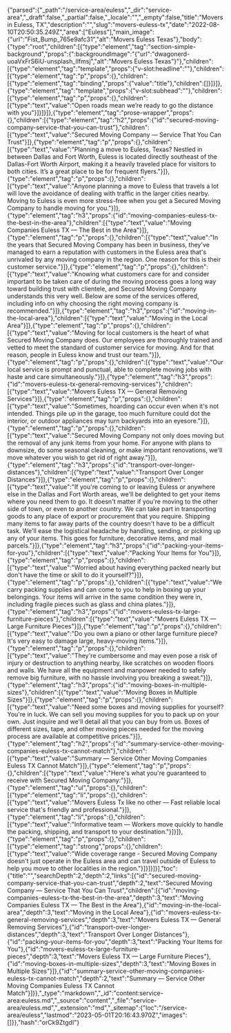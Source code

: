 {"parsed":{"_path":"/service-area/euless","_dir":"service-area","_draft":false,"_partial":false,"_locale":"","_empty":false,"title":"Movers in Euless, TX","description":"","slug":"movers-euless-tx","date":"2022-08-10T20:50:35.249Z","area":["Euless"],"main_image":{"url":"Fist_Bump_765e9afc31","alt":"Movers Euless Texas"},"body":{"type":"root","children":[{"type":"element","tag":"section-simple-background","props":{":backgroundImage":"{\"url\":\"dwagonerd-uoaVxFrS6iU-unsplash_llfmsj\",\"alt\":\"Movers Euless Texas\"}"},"children":[{"type":"element","tag":"template","props":{"v-slot:headline":""},"children":[{"type":"element","tag":"p","props":{},"children":[{"type":"element","tag":"binding","props":{"value":"title"},"children":[]}]}]},{"type":"element","tag":"template","props":{"v-slot:subhead":""},"children":[{"type":"element","tag":"p","props":{},"children":[{"type":"text","value":"Open roads mean we’re ready to go the distance with you"}]}]}]},{"type":"element","tag":"prose-wrapper","props":{},"children":[{"type":"element","tag":"h2","props":{"id":"secured-moving-company-service-that-you-can-trust"},"children":[{"type":"text","value":"Secured Moving Company — Service That You Can Trust"}]},{"type":"element","tag":"p","props":{},"children":[{"type":"text","value":"Planning a move to Euless, Texas? Nestled in between Dallas and Fort Worth, Euless is located directly southeast of the Dallas-Fort Worth Airport, making it a heavily traveled place for visitors to both cities. It’s a great place to be for frequent flyers."}]},{"type":"element","tag":"p","props":{},"children":[{"type":"text","value":"Anyone planning a move to Euless that travels a lot will love the avoidance of dealing with traffic in the larger cities nearby. Moving to Euless is even more stress-free when you get a Secured Moving Company to handle moving for you."}]},{"type":"element","tag":"h3","props":{"id":"moving-companies-euless-tx-the-best-in-the-area"},"children":[{"type":"text","value":"Moving Companies Euless TX — The Best in the Area"}]},{"type":"element","tag":"p","props":{},"children":[{"type":"text","value":"In the years that Secured Moving Company has been in business, they've managed to earn a reputation with customers in the Euless area that's unrivaled by any moving company in the region. One reason for this is their customer service."}]},{"type":"element","tag":"p","props":{},"children":[{"type":"text","value":"Knowing what customers care for and consider important to be taken care of during the moving process goes a long way toward building trust with clientele, and Secured Moving Company understands this very well. Below are some of the services offered, including info on why choosing the right moving company is recommended."}]},{"type":"element","tag":"h3","props":{"id":"moving-in-the-local-area"},"children":[{"type":"text","value":"Moving in the Local Area"}]},{"type":"element","tag":"p","props":{},"children":[{"type":"text","value":"Moving for local customers is the heart of what Secured Moving Company does. Our employees are thoroughly trained and vetted to meet the standard of customer service for moving. And for that reason, people in Euless know and trust our team."}]},{"type":"element","tag":"p","props":{},"children":[{"type":"text","value":"Our local service is prompt and punctual, able to complete moving jobs with haste and care simultaneously."}]},{"type":"element","tag":"h3","props":{"id":"movers-euless-tx-general-removing-services"},"children":[{"type":"text","value":"Movers Euless TX — General Removing Services"}]},{"type":"element","tag":"p","props":{},"children":[{"type":"text","value":"Sometimes, hoarding can occur even when it's not intended. Things pile up in the garage, too much furniture could dot the interior, or outdoor appliances may turn backyards into an eyesore."}]},{"type":"element","tag":"p","props":{},"children":[{"type":"text","value":"Secured Moving Company not only does moving but the removal of any junk items from your home. For anyone with plans to downsize, do some seasonal cleaning, or make important renovations, we'll move whatever you wish to get rid of right away."}]},{"type":"element","tag":"h3","props":{"id":"transport-over-longer-distances"},"children":[{"type":"text","value":"Transport Over Longer Distances"}]},{"type":"element","tag":"p","props":{},"children":[{"type":"text","value":"If you're coming to or leaving Euless or anywhere else in the Dallas and Fort Worth areas, we'll be delighted to get your items where you need them to go. It doesn't matter if you're moving to the other side of town, or even to another country. We can take part in transporting goods to any place of export or procurement that you require. Shipping many items to far away parts of the country doesn't have to be a difficult task. We'll ease the logistical headache by handling, sending, or picking up any of your items. This goes for furniture, decorative items, and mail parcels."}]},{"type":"element","tag":"h3","props":{"id":"packing-your-items-for-you"},"children":[{"type":"text","value":"Packing Your Items for You"}]},{"type":"element","tag":"p","props":{},"children":[{"type":"text","value":"Worried about having everything packed nearly but don't have the time or skill to do it yourself?"}]},{"type":"element","tag":"p","props":{},"children":[{"type":"text","value":"We carry packing supplies and can come to you to help in boxing up your belongings. Your items will arrive in the same condition they were in, including fragile pieces such as glass and china plates."}]},{"type":"element","tag":"h3","props":{"id":"movers-euless-tx-large-furniture-pieces"},"children":[{"type":"text","value":"Movers Euless TX — Large Furniture Pieces"}]},{"type":"element","tag":"p","props":{},"children":[{"type":"text","value":"Do you own a piano or other large furniture piece? It's very easy to damage large, heavy-moving items."}]},{"type":"element","tag":"p","props":{},"children":[{"type":"text","value":"They're cumbersome and may even pose a risk of injury or destruction to anything nearby, like scratches on wooden floors and walls. We have all the equipment and manpower needed to safely remove big furniture, with no hassle involving you breaking a sweat."}]},{"type":"element","tag":"h3","props":{"id":"moving-boxes-in-multiple-sizes"},"children":[{"type":"text","value":"Moving Boxes in Multiple Sizes"}]},{"type":"element","tag":"p","props":{},"children":[{"type":"text","value":"Need some boxes and moving supplies for yourself? You're in luck. We can sell you moving supplies for you to pack up on your own. Just inquire and we'll detail all that you can buy from us. Boxes of different sizes, tape, and other moving pieces needed for the moving process are available at competitive prices."}]},{"type":"element","tag":"h2","props":{"id":"summary-service-other-moving-companies-euless-tx-cannot-match"},"children":[{"type":"text","value":"Summary — Service Other Moving Companies Euless TX Cannot Match"}]},{"type":"element","tag":"p","props":{},"children":[{"type":"text","value":"Here's what you're guaranteed to receive with Secured Moving Company:"}]},{"type":"element","tag":"ul","props":{},"children":[{"type":"element","tag":"li","props":{},"children":[{"type":"text","value":"Movers Euless Tx like no other — Fast reliable local service that's friendly and professional."}]},{"type":"element","tag":"li","props":{},"children":[{"type":"text","value":"Informative team — Workers move quickly to handle the packing, shipping, and transport to your destination."}]}]},{"type":"element","tag":"p","props":{},"children":[{"type":"element","tag":"strong","props":{},"children":[{"type":"text","value":"Wide coverage range - Secured Moving Company doesn't just operate in the Euless area and can travel outside of Euless to help you move to other localities in the region."}]}]}]}],"toc":{"title":"","searchDepth":2,"depth":2,"links":[{"id":"secured-moving-company-service-that-you-can-trust","depth":2,"text":"Secured Moving Company — Service That You Can Trust","children":[{"id":"moving-companies-euless-tx-the-best-in-the-area","depth":3,"text":"Moving Companies Euless TX — The Best in the Area"},{"id":"moving-in-the-local-area","depth":3,"text":"Moving in the Local Area"},{"id":"movers-euless-tx-general-removing-services","depth":3,"text":"Movers Euless TX — General Removing Services"},{"id":"transport-over-longer-distances","depth":3,"text":"Transport Over Longer Distances"},{"id":"packing-your-items-for-you","depth":3,"text":"Packing Your Items for You"},{"id":"movers-euless-tx-large-furniture-pieces","depth":3,"text":"Movers Euless TX — Large Furniture Pieces"},{"id":"moving-boxes-in-multiple-sizes","depth":3,"text":"Moving Boxes in Multiple Sizes"}]},{"id":"summary-service-other-moving-companies-euless-tx-cannot-match","depth":2,"text":"Summary — Service Other Moving Companies Euless TX Cannot Match"}]}},"_type":"markdown","_id":"content:service-area:euless.md","_source":"content","_file":"service-area/euless.md","_extension":"md","_sitemap":{"loc":"/service-area/euless","lastmod":"2023-05-01T20:16:43.970Z","images":[]}},"hash":"orCk9ZtgdI"}